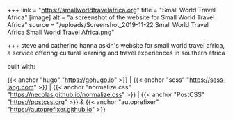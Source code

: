 +++
link = "https://smallworldtravelafrica.org"
title = "Small World Travel Africa"
[image]
alt = "a screenshot of the website for Small World Travel Africa"
source = "/uploads/Screenshot_2019-11-22 Small World Travel Africa Small World Travel Africa.png"

+++
steve and catherine hanna askin's website for small world travel africa, a service offering cultural learning and travel experiences in southern africa

built with:

{{< anchor "hugo" "https://gohugo.io" >}} | {{< anchor "scss" "https://sass-lang.com" >}} | {{< anchor "normalize.css" "https://necolas.github.io/normalize.css" >}} | {{< anchor "PostCSS" "https://postcss.org" >}}  & {{< anchor "autoprefixer" "https://autoprefixer.github.io" >}}